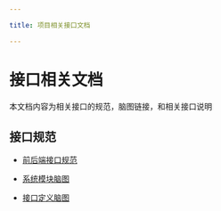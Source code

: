 ```yaml
---

title: 项目相关接口文档

---
```


# 接口相关文档

本文档内容为相关接口的规范，脑图链接，和相关接口说明

## 接口规范

- [前后端接口规范](http://git-ma.paic.com.cn/loan-cloud/code-guide/blob/master/interface-specification.md)

- [系统模块脑图](http://naotu.baidu.com/file/9b443445720a730ad784a6e042cd03e7)

- [接口定义脑图](http://naotu.baidu.com/file/e1733e1a0e65bed2fbdfad3f0a9367ed?token=96f0944c3a720c03)
